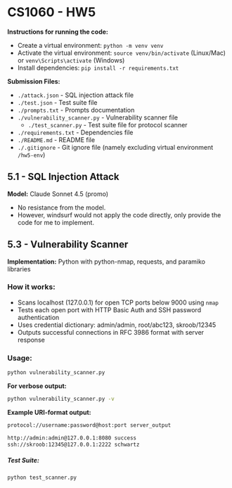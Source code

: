 # CS1060 - HW5

**Instructions for running the code:** 
- Create a virtual environment: `python -m venv venv`
- Activate the virtual environment: `source venv/bin/activate` (Linux/Mac) or `venv\Scripts\activate` (Windows)
- Install dependencies: `pip install -r requirements.txt`

**Submission Files:**
- `./attack.json` - SQL injection attack file
- `./test.json` - Test suite file
- `./prompts.txt` - Prompts documentation
- `./vulnerability_scanner.py` - Vulnerability scanner file
    - `./test_scanner.py` - Test suite file for protocol scanner
- `./requirements.txt` - Dependencies file
- `./README.md` - README file
- `./.gitignore` - Git ignore file (namely excluding virtual environment `/hw5-env`)

## 5.1 - SQL Injection Attack

**Model:** Claude Sonnet 4.5 (promo)
- No resistance from the model.
- However, windsurf would not apply the code directly, only provide the code for me to implement.

## 5.3 - Vulnerability Scanner

**Implementation:** Python with python-nmap, requests, and paramiko libraries

### How it works:
- Scans localhost (127.0.0.1) for open TCP ports below 9000 using `nmap`
- Tests each open port with HTTP Basic Auth and SSH password authentication
- Uses credential dictionary: admin/admin, root/abc123, skroob/12345
- Outputs successful connections in RFC 3986 format with server response

### Usage:
```bash
python vulnerability_scanner.py
```

**For verbose output:**
```bash
python vulnerability_scanner.py -v
```

**Example URI-format output:**
```bash
protocol://username:password@host:port server_output

http://admin:admin@127.0.0.1:8080 success
ssh://skroob:12345@127.0.0.1:2222 schwartz
```

##### Test Suite:
```bash
python test_scanner.py
```
